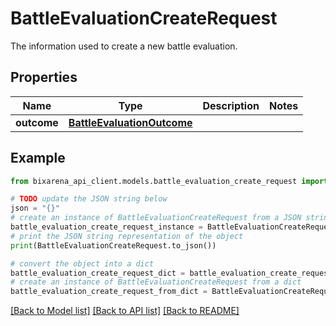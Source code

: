 # BattleEvaluationCreateRequest

The information used to create a new battle evaluation.

## Properties

Name | Type | Description | Notes
------------ | ------------- | ------------- | -------------
**outcome** | [**BattleEvaluationOutcome**](BattleEvaluationOutcome.md) |  | 

## Example

```python
from bixarena_api_client.models.battle_evaluation_create_request import BattleEvaluationCreateRequest

# TODO update the JSON string below
json = "{}"
# create an instance of BattleEvaluationCreateRequest from a JSON string
battle_evaluation_create_request_instance = BattleEvaluationCreateRequest.from_json(json)
# print the JSON string representation of the object
print(BattleEvaluationCreateRequest.to_json())

# convert the object into a dict
battle_evaluation_create_request_dict = battle_evaluation_create_request_instance.to_dict()
# create an instance of BattleEvaluationCreateRequest from a dict
battle_evaluation_create_request_from_dict = BattleEvaluationCreateRequest.from_dict(battle_evaluation_create_request_dict)
```
[[Back to Model list]](../README.md#documentation-for-models) [[Back to API list]](../README.md#documentation-for-api-endpoints) [[Back to README]](../README.md)


